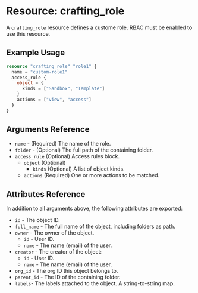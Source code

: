 # Resource: crafting_role

A `crafting_role` resource defines a custome role.
RBAC must be enabled to use this resource.

## Example Usage

``` terraform
resource "crafting_role" "role1" {
  name = "custom-role1"
  access_rule {
    object = {
      kinds = ["Sandbox", "Template"]
    }
    actions = ["view", "access"]
  }
}
```

## Arguments Reference

* `name` - (Required) The name of the role.
* `folder` - (Optional) The full path of the containing folder.
* `access_rule` (Optional) Access rules block.
    * `object` (Optional)
        * `kinds` (Optional) A list of object kinds.
    * `actions` (Required) One or more actions to be matched.

## Attributes Reference

In addition to all arguments above, the following attributes are exported:

* `id` - The object ID.
* `full_name` - The full name of the object, including folders as path.
* `owner` - The owner of the object.
    * `id` - User ID.
    * `name` - The name (email) of the user.
* `creator` - The creator of the object:
    * `id` - User ID.
    * `name` - The name (email) of the user.
* `org_id` - The org ID this object belongs to.
* `parent_id` - The ID of the containing folder.
* `labels`- The labels attached to the object. A string-to-string map.

